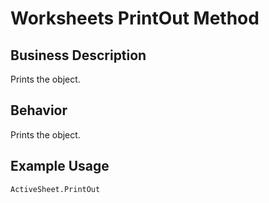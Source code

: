 # Worksheets PrintOut Method

## Business Description
Prints the object.

## Behavior
Prints the object.

## Example Usage
```vba
ActiveSheet.PrintOut
```
